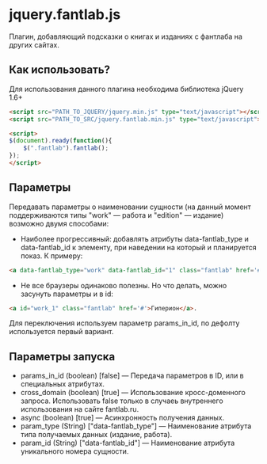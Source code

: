 ﻿jquery.fantlab.js
=================

Плагин, добавляющий подсказки о книгах и изданиях с фантлаба на других сайтах.

Как использовать?
-----------------

Для использования данного плагина необходима библиотека jQuery 1.6+

``` html
<script src="PATH_TO_JQUERY/jquery.min.js" type="text/javascript"></script>
<script src="PATH_TO_SRC/jquery.fantlab.min.js" type="text/javascript"></script>

<script>
$(document).ready(function(){
    $(".fantlab").fantlab();
});
</script>
```

Параметры
---------

Передавать параметры о наименовании сущности (на данный момент поддерживаются типы "work" — работа и "edition" — издание) возможно двумя способами:

+ Наиболее прогрессивный: добавлять атрибуты data-fantlab_type и data-fantlab_id к элементу, при наведении на который и планируется показ. К примеру:

``` html
<a data-fantlab_type="work" data-fantlab_id="1" class="fantlab" href='#'>Гиперион</a>.
```

+ Не все браузеры одинаково полезны. Но что делать, можно засунуть параметры и в id:

``` html
<a id="work_1" class="fantlab" href='#'>Гиперион</a>.
```

Для переключения используем параметр params_in_id, по дефолту используется первый вариант.

Параметры запуска
-----------------
+ params_in_id (boolean) [false] — Передача параметров в ID, или в специальных атрибутах.
+ cross_domain (boolean) [true] — Использование кросс-доменного запроса. Использовать false только в случаеь внутреннего использования на сайте fantlab.ru.
+ async (boolean) [true] — Асинхронность получения данных.
+ param_type (String) ["data-fantlab_type"] — Наименование атрибута типа получаемых данных (издание, работа).
+ param_id (String) ["data-fantlab_id"] — Наименование атрибута уникального номера сущности.
